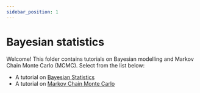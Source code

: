 ```yaml
---
sidebar_position: 1
---
```


# Bayesian statistics

Welcome!  This folder contains tutorials on Bayesian modelling and Markov Chain Monte Carlo (MCMC).
Select from the list below:

* A tutorial on [Bayesian Statistics](./Bayesian_stats.Rmd)
* A tutorial on [Markov Chain Monte Carlo](./MCMC_intro.Rmd)
